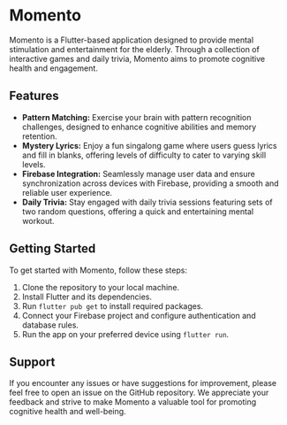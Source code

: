 # Momento

Momento is a Flutter-based application designed to provide mental stimulation and entertainment for the elderly. Through a collection of interactive games and daily trivia, Momento aims to promote cognitive health and engagement.

## Features

- **Pattern Matching:** Exercise your brain with pattern recognition challenges, designed to enhance cognitive abilities and memory retention.
- **Mystery Lyrics:** Enjoy a fun singalong game where users guess lyrics and fill in blanks, offering levels of difficulty to cater to varying skill levels.
- **Firebase Integration:** Seamlessly manage user data and ensure synchronization across devices with Firebase, providing a smooth and reliable user experience.
- **Daily Trivia:** Stay engaged with daily trivia sessions featuring sets of two random questions, offering a quick and entertaining mental workout.

## Getting Started

To get started with Momento, follow these steps:

1. Clone the repository to your local machine.
2. Install Flutter and its dependencies.
3. Run `flutter pub get` to install required packages.
4. Connect your Firebase project and configure authentication and database rules.
5. Run the app on your preferred device using `flutter run`.


## Support

If you encounter any issues or have suggestions for improvement, please feel free to open an issue on the GitHub repository. We appreciate your feedback and strive to make Momento a valuable tool for promoting cognitive health and well-being.

